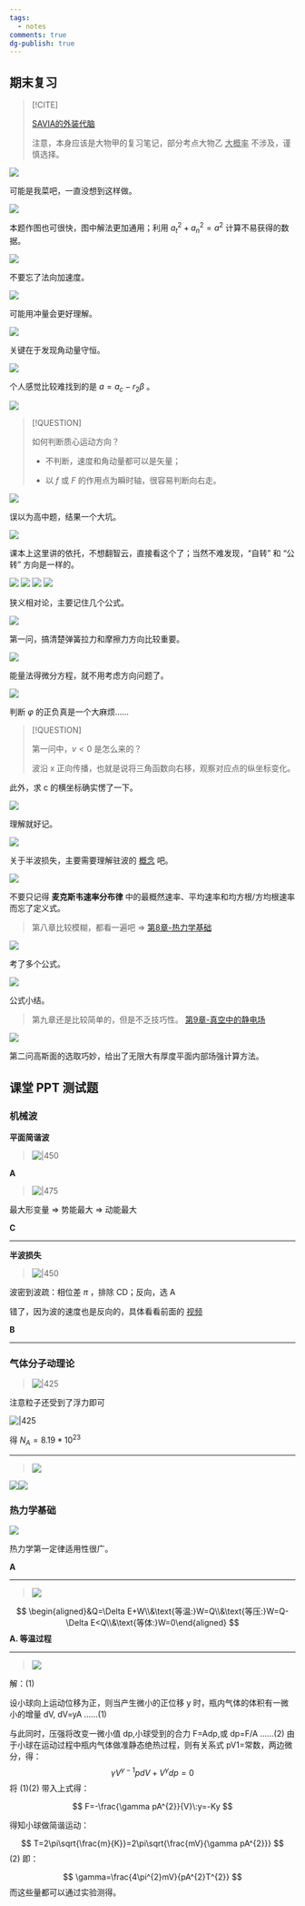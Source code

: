 ```yaml
---
tags:
  - notes
comments: true
dg-publish: true
---
```

## 期末复习 

> [!CITE]
>
>  [SAVIA的外装代脑](https://savia7582.github.io/Exterior/Physics/)
>  
> 注意，本身应该是大物甲的复习笔记，部分考点大物乙  <u>大概率</u> 不涉及，谨慎选择。

![](attachments/link.png)

可能是我菜吧，一直没想到这样做。

![](attachments/link-1.png)

本题作图也可很快，图中解法更加通用；利用 $a_{t}^{2}+a_{n}^{2} = a^{2}$ 计算不易获得的数据。

![](attachments/link-2.png)

不要忘了法向加速度。

![](attachments/link-3.png)

可能用冲量会更好理解。

![](attachments/link-4.png)

关键在于发现角动量守恒。

![](attachments/link-5.png)

个人感觉比较难找到的是 $a = a_{c}-r_{2}\beta$ 。 

![](attachments/link-6.png)

> [!QUESTION]
>
> 如何判断质心运动方向？
> 
> - 不判断，速度和角动量都可以是矢量；
> 
> - 以 $f$ 或 $F$ 的作用点为瞬时轴，很容易判断向右走。

![](attachments/link-7.png)

误以为高中题，结果一个大坑。

![](attachments/link-8.png)

课本上这里讲的依托，不想翻智云，直接看这个了；当然不难发现，“自转” 和 “公转” 方向是一样的。

![](attachments/link-9.png)
![](attachments/link-10.png)
![](attachments/link-11.png)
![](attachments/link-12.png)

狭义相对论，主要记住几个公式。

![](attachments/notes.png)

第一问，搞清楚弹簧拉力和摩擦力方向比较重要。

![](attachments/notes-1.png)

能量法得微分方程，就不用考虑方向问题了。

![](attachments/notes-2.png)

判断 $\varphi$ 的正负真是一个大麻烦…… 

> [!QUESTION]
>
> 第一问中，$v < 0$ 是怎么来的？
> 
> 波沿 x 正向传播，也就是说将三角函数向右移，观察对应点的纵坐标变化。

此外，求 c 的横坐标确实愣了一下。

![](attachments/notes-3.png)

理解就好记。

![](attachments/notes-4.png)

关于半波损失，主要需要理解驻波的 [概念](knowledge.md#概念) 吧。

![](attachments/notes-5.png)

不要只记得 **麦克斯韦速率分布律** 中的最概然速率、平均速率和均方根/方均根速率而忘了定义式。


> 第八章比较模糊，都看一遍吧 => [第8章-热力学基础](attachments/第8章-热力学基础.pdf)


![](attachments/notes-6.png)

考了多个公式。

![](attachments/notes-7.png)

公式小结。

> 第九章还是比较简单的，但是不乏技巧性。 [第9章-真空中的静电场](attachments/第9章-真空中的静电场.pdf)

![](attachments/notes-8.png)

第二问高斯面的选取巧妙，给出了无限大有厚度平面内部场强计算方法。

## 课堂 PPT 测试题
### 机械波

**平面简谐波**

> ![|450](attachments/Misc-2.png)

**A**

> ![|475](attachments/Misc-3.png)

最大形变量 => 势能最大 => 动能最大

**C**

---

**半波损失**

> ![|450](attachments/Misc-1.png)

波密到波疏：相位差 $\pi$ ，排除 CD；反向，选 A

错了，因为波的速度也是反向的，具体看看前面的 [视频](#^6a5806)

**B**

---

### 气体分子动理论

> ![|425](attachments/problems.png)

注意粒子还受到了浮力即可

![|425](attachments/problems-1.png)

得 $N_{A} = 8.19*10^{23}$ 

---

> ![](attachments/problems-2.png)

![](attachments/problems-3.png)![](attachments/problems-4.png)

### 热力学基础

![](attachments/problems-5.png)

热力学第一定律适用性很广。

 **A**

---

> ![](attachments/problems-6.png)

$$
\begin{aligned}&Q=\Delta E+W\\&\text{等温:}W=Q\\&\text{等压:}W=Q-\Delta E<Q\\&\text{等体:}W=0\end{aligned}
$$
**A. 等温过程**

---

> ![](attachments/problems-7.png)

解：(1)

设小球向上运动位移为正，则当产生微小的正位移 y 时，瓶内气体的体积有一微小的增量 dV, dV=yA ……(1)

与此同时，压强将改变一微小值 dp,小球受到的合力 F=Adp,或 dp=F/A ……(2)
由于小球在运动过程中瓶内气体做准静态绝热过程，则有关系式 pV1=常数，两边微分，得：$$\gamma V^{\gamma-1}pdV+V^{\gamma}dp=0$$
将 (1)(2) 带入上式得：

$$
F=-\frac{\gamma pA^{2}}{V}\:y=-Ky
$$

得知小球做简谐运动：

$$
T=2\pi\sqrt{\frac{m}{K}}=2\pi\sqrt{\frac{mV}{\gamma pA^{2}}}
$$
(2) 即：

$$
\gamma=\frac{4\pi^{2}mV}{pA^{2}T^{2}}
$$
而这些量都可以通过实验测得。
